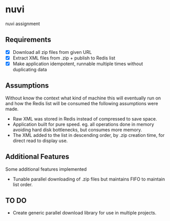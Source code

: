 # nuvi
nuvi assignment

## Requirements
- [x] Download all zip files from given URL
- [x] Extract XML files from .zip + publish to Redis list
- [x] Make application idempotent, runnable multiple times without duplicating data

## Assumptions
Without know the context what kind of machine this will eventually run on and how the Redis list will be consumed the following assumptions were made.

- Raw XML was stored in Redis instead of compressed to save space.
- Application built for pure speed. eg. all operations done in memory avoiding hard disk bottlenecks, but consumes more memory.
- The XML added to the list in descending order, by .zip creation time, for direct read to display use.

## Additional Features
Some additional features implemented

- Tunable parallel downloading of .zip files but maintains FIFO to maintain list order.

## TO DO

- Create generic parallel download library for use in multiple projects.